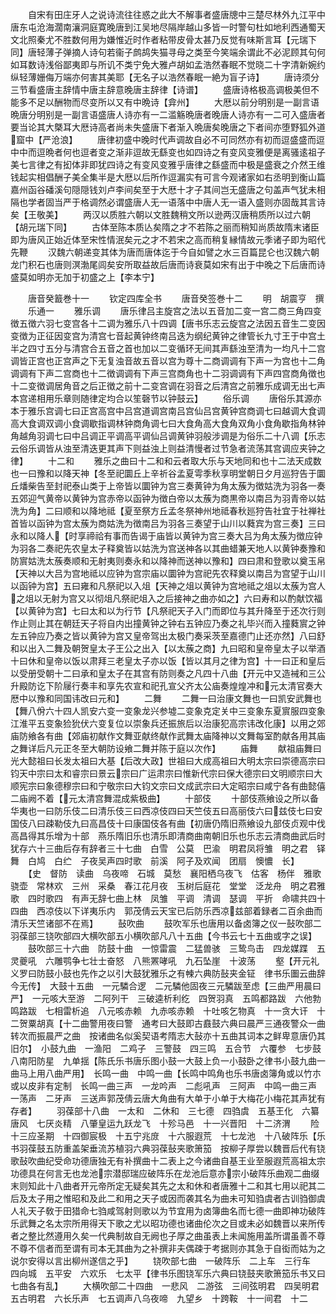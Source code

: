 <!-- { "loadSidebar": true } -->
　　自宋有田庄牙人之说诗流往往惑之此大不解事者盛唐牕中三楚尽林外九江平中唐东屯沧海濶南瀼洞庭寛晚唐到江吴地尽隔岸越山多皆一时警句杜如地利西通蜀天文北照秦尤不胜数何用为嫌惟近时作者粘带皮骨太甚乃反觉有味斯言耳【元瑞下同】唐轻薄子弹摘人诗句若衞子鹧鸪失猫寻母之类至今笑端余谓此不必泥顾其句何如耳数诗浅俗鄙夷即与所讥不类宁免大雅卢胡如孟浩然春眠不觉晓二十字清新婉约纵轻薄姗侮万端亦何害其美耶【无名子以浩然春眠一絶为盲子诗】
　　唐诗须分三节看盛唐主辞情中唐主辞意晚唐主辞律【诗谱】
　　盛唐诗格极高调极美但不能多不足以酬物而尽变所以又有中晩诗【弇州】
　　大厯以前分明别是一副言语晩唐分明别是一副言语盛唐人诗亦有一二滥觞晩唐者晚唐人诗亦有一二可入盛唐者要当论其大槩耳大厯诗高者尚未失盛唐下者渐入晩唐矣晚唐之下者间亦堕野狐外道窟中【严沧浪】
　　唐律初盛中晚时代声调故自必不可同然亦有初而逗盛盛而逗中中而逗晩者何也逗者变之渐非逗故无繇变也如四诗之有变风变雅便是离骚逺祖子美七言律之有抝体非即犹四诗之有变风变雅乎唐律之繇盛而中极是盛衰之介然王维钱起实相倡酬子美全集半是大厯以后所作逗漏实有可言今观诸家如右丞明到衡山篇嘉州函谷磻溪句隠隠钱刘卢李间矣至于大厯十才子其间岂无盛唐之句盖声气犹未相隔也学者固当严于格调然必谓盛唐人无一语落中中唐人无一语入盛则亦固哉其言诗矣【王敬美】
　　两汉以质胜六朝以文胜魏稍文所以逊两汉唐稍质所以过六朝【胡元瑞下同】
　　古体至陈本质亾矣隋之才不若陈之丽而稍知尚质故隋末诸臣即为唐风正始近体至宋性情泯矣元之才不若宋之高而稍复縁情故元季诸子即为昭代先鞭
　　汉魏六朝递变其体为唐而唐体迄于今自如譬之水三百篇昆仑也汉魏六朝龙门积石也唐则溟渤尾闾矣安所取益故后唐而诗衰莫如宋有出于中晚之下后唐而诗盛莫如明亦无加于初盛之上【李本宁】














　　唐音癸籖巻十一
　　钦定四库全书
　　唐音癸签巻十二
　　明　胡震亨　撰
　　乐通一
　　雅乐调
　　唐乐律吕主旋宫之法以五音加二变一宫二商三角四变徴五徴六羽七变宫各十二调为雅乐八十四调【唐书乐志云旋宫之法因五音生二变因变徴为正征因变宫为清宫七音起黄钟终南吕迭为纲纪黄钟之律管长九寸王于中宫土半之四寸五分与清宫合五音之首也加以二变循环无间其声繇浊至清为一均凡十二宫调皆正宫也正宫声之下无复浊音故五音以宫为尊十二商调调有下声一为宫也十二角调调有下声二宫商也十二徴调调有下声三宫商角也十二羽调调有下声四宫商角徴也十二变徴调居角音之后正徴之前十二变宫调在羽音之后清宫之前雅乐成调无出七声本宫递相用乐章则随律定均合以笙磬节以钟鼓云】
　　俗乐调
　　唐俗乐其源亦本于雅乐宫调七曰正宫高宫中吕宫道调宫南吕宫仙吕宫黄钟宫商调七曰越调大食调高大食调双调小食调歇指调林钟商角调七曰大食角高大食角双角小食角歇指角林钟角越角羽调七曰中吕调正平调高平调仙吕调黄钟羽般涉调是为俗乐二十八调【乐志云俗乐调皆从浊至清迭更其声下则益浊上则益清慢者过节急者流荡其宫调应夹钟之律】
　　十二和
　　雅乐之曲曰十二和和云者取大乐与天地同和也十二法天成数也一曰豫和以降天神【冬至祀圜丘上辛祈谷孟夏雩季秋享明堂朝日夕月巡狩告于圜丘燔柴告至封祀泰山类于上帝皆以圜钟为宫三奏黄钟为角太蔟为徴姑洗为羽各一奏五郊迎气黄帝以黄钟为宫赤帝以函钟为徴白帝以太蔟为商黒帝以南吕为羽青帝以姑洗为角】二曰顺和以降地祗【夏至祭方丘孟冬祭神州地祗春秋廵狩告社宜于社禅社首皆以函钟为宫太蔟为商姑洗为徴南吕为羽各三奏望于山川以蕤宾为宫三奏】三曰永和以降人【时享禘祫有事而告谒于庙皆以黄钟为宫三奏大吕为角太蔟为徴应钟为羽各二奏祀先农皇太子释奠皆以姑洗为宫送神各以其曲蜡兼天地人以黄钟奏豫和防賔姑洗太蔟奏顺和无射夷则奏永和以降神而送神以豫和】四曰肃和登歌以奠玉帛【天神以大吕为宫地祗以应钟为宫宗庙以圜钟为宫祀先农释奠以南吕为宫望于山川以函钟为宫】五曰雍和凡祭祀以入俎【天神之俎以黄钟为宫地祗之俎以太蔟为宫人之俎以无射为宫又以彻俎凡祭祀俎入之后接神之曲亦如之】六曰寿和以酌献饮福【以黄钟为宫】七曰太和以为行节【凡祭祀天子入门而即位与其升降至于还次行则作止则止其在朝廷天子将自内出撞黄钟之钟右五钟应乃奏之礼毕兴而入撞蕤賔之钟左五钟应乃奏之皆以黄钟为宫又皇帝驾出太极门奏采茨至嘉德门止还亦然】八曰舒和以出入二舞及朝贺皇太子王公之出入【以太蔟之商】九曰昭和皇帝皇太子以举酒十曰休和皇帝以饭以肃拜三老皇太子亦以饭【皆以其月之律为宫】十一曰正和皇后以受册受朝十二曰承和皇太子在其宫有防则奏之凡四十八曲【开元中又造裓和三公升殿防讫下阶屦行奏丰和享先农宣和祀孔宣父齐太公庙奏煌煌冲和元太清官奏大厯中以豫和同国讳改曰元和】
　　二舞
　　二舞一曰治康文舞也一曰凯安武舞也【舞八佾六十四人凯安六变一变象龙兴参墟二变象克定关中三变象东夏賔服四变象江淮平五变象猃狁伏六变复位以崇象兵还振旅后以治康犯高宗讳改化康】以用之郊庙防飨各有曲【郊庙初献作文舞亚献终献作武舞太庙降神以文舞每室酌献各用其庙之舞详后凡元正冬至大朝防设飨二舞并陈于庭以次作】
　　庙舞
　　献祖庙舞曰光大懿祖曰长发太祖曰大基【后改大政】世祖曰大成高祖曰大明太宗曰崇德高宗曰钧天中宗曰太和睿宗曰景云宗曰广运肃宗曰惟新代宗曰保大德宗曰文明顺宗曰大顺宪宗曰象德穆宗曰和宁敬宗曰大钧文宗曰文成武宗曰大定昭宗曰咸宁各有曲懿僖二庙阙不着【元太清宫舞混成紫极曲】
　　十部伎
　　十部伎燕飨设之所以备华夷也一曰防乐伎二曰清乐伎三曰西凉伎四曰天竺伎五曰高丽伎六曰兹伎七曰安国伎八曰疎勒伎九曰高昌伎十曰康国伎各有曲【初唐仍隋旧燕飨设九部伎贞观中伐高昌得其乐增为十部　燕乐隋旧乐也清乐即清商曲南朝旧乐也乐志云清商曲武后时犹存六十三曲后存有辞者三十七曲　白雪　公莫　巴渝　明君凤将雏　明之君　铎舞　白鸠　白纻　子夜吴声四时歌　前溪　阿子及欢闻　团扇　懊憹　长】
　　【史　督防　读曲　乌夜啼　石城　莫愁　襄阳栖乌夜飞　估客　杨伴　雅歌骁壶　常林欢　三州　采桑　春江花月夜　玉树后庭花　堂堂　泛龙舟　明之君雅歌　四时歌四　有声无辞七曲上林　凤雏　平调　清调　瑟调　平折　命啸共四十四曲　西凉伎以下详夷乐内　郭茂倩云天宝已后防乐西凉兹部着録者二百余曲而清乐天竺诸部不在焉】
　　鼔吹曲
　　鼓吹军乐也唐用以备卤簿之仪一鼔吹部二羽葆部三铙吹部四大横吹部五小横吹部凡八十五曲【今书云七十五曲或字之误】
　　鼓吹部三十六曲　防鼓十曲　一惊雷震　二猛兽骇　三鸷鸟击　四龙媒蹀　五灵夔吼　六雕鹗争七壮士奋怒　八熊罴哮吼　九石坠崖　十波荡
　　壑【开元礼义罗曰防鼓小鼓也先作之以引大鼓犹雅乐之有朄六典防鼔夹金钲　律书乐圗云曲辞今无传】　大鼓十五曲　一元驎合逻　二元驎他固夜三元驎跋至虑【三曲严用晨曰严】　一元咳大至游　二阿列干　三破逵析利纥　四贺羽真　五鸣都路跋　六他勃鸣路跋　七相雷析追　八元咳赤赖　九赤咳赤赖　十吐咳乞物真　十一贪大讦　十二贺粟胡真【十二曲警用夜曰警　通考曰大鼓即古鼖鼓六典曰晨严三通夜警众一曲转次而振晨严之曲　按诸曲名似奚契语考隋志大鼔亦十五曲其词本之鲜卑意唐仍其旧尔】　小鼓九曲　一渔阳　二鸡子　三警鼓　四三鸣　五合节　六覆参　七步鼓　八南阳防星　九单揺【陈氏乐书唐乐图小鼓一大鼓上负一小鼓卧之律书小鼓九曲一曲马上用八曲严用】　长鸣一曲　中鸣一曲【长鸣中鸣角也乐书唐卤簿角或以竹朩或以皮非有定制　长鸣一曲三声　一龙吟声　二彪吼声　三阿声　中鸣一曲三声　一荡声　二牙声　三送声郭茂倩云唐大角曲有大单于小单于大梅花小梅花其声犹有存者】
　　羽葆部十八曲　一太和　二休和　三七德　四驺虞　五基王化　六纂唐风　七厌炎精　八肇皇运九跃龙飞　十殄马邑　十一兴晋阳　十二济渭
　　险　十三应圣期　十四御宸极　十五宁兆庻　十六服遐荒　十七龙池　十八破阵乐【乐书羽葆鼓五防重盖架垂流苏植羽六典羽葆鼔夹歌箫笳　按柳子厚尝以魏晋后代有铙歌鼔吹曲纪受命功德唐独无有补撰曲十二表上之今诸曲自基王业至服遐荒高祖太宗功德具在何言无也龙池宗潜邸瑞应破阵乐在龙池后意亦宗小破阵乐曲观二曲缀末则知此十八曲者开元帝所定无疑矣其先之太和休和者唐雅十二和其七用以祀其二后及太子用之惟昭和及此二和用之天子或因而袭其名为曲未可知驺虞者古训驺御虞人礼天子敎于田猎命七驺咸驾射则歌以为节宜用为卤簿曲名而七德一曲即神功破阵乐武舞之名太宗所用得天下歌之尤以昭功德也诸曲伦次之目或未必如魏晋以来所传者之整比然遵用久矣一代典制故自无阙也子厚之曲虽表上未闻施用盖所谓虽善不尊不尊不信者而至谓有司本无其曲为之补撰非夫偶疎于考据则亦其急于自衒而姑为之说尔安得以言出柳州遂信之乎】
　　铙吹部七曲　一破阵乐　二上车　三行车　四向城　五平安　六欢乐　七太平【律书乐图铙军乐六典曰铙鼓夹歌箫笳乐书又曰七曲各有乱】
　　大横吹部二十四曲　一悲风　二游弦　三间弦明君　四吴明君　五古明君　六长乐声　七五调声八乌夜啼　九望乡　十跨鞍　十一间君　十二
